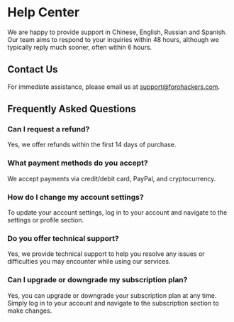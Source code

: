 <!-- language: en -->
<!-- title: Help Center -->

# Help Center

We are happy to provide support in Chinese, English, Russian and Spanish. Our team aims to respond to your inquiries within 48 hours, although we typically reply much sooner, often within 6 hours.

## Contact Us

For immediate assistance, please email us at [support@forohackers.com](mailto:support@forohackers.com).

## Frequently Asked Questions

### Can I request a refund?

Yes, we offer refunds within the first 14 days of purchase.

### What payment methods do you accept?

We accept payments via credit/debit card, PayPal, and cryptocurrency.

### How do I change my account settings?

To update your account settings, log in to your account and navigate to the settings or profile section.

### Do you offer technical support?

Yes, we provide technical support to help you resolve any issues or difficulties you may encounter while using our services.

### Can I upgrade or downgrade my subscription plan?

Yes, you can upgrade or downgrade your subscription plan at any time. Simply log in to your account and navigate to the subscription section to make changes.
